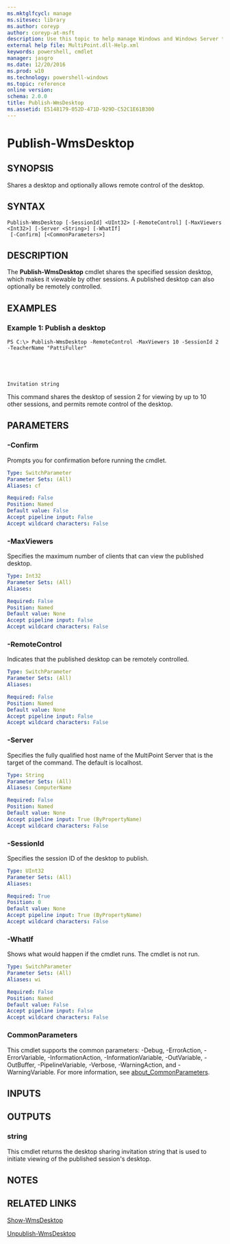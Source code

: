 ```yaml
---
ms.mktglfcycl: manage
ms.sitesec: library
ms.author: coreyp
author: coreyp-at-msft
description: Use this topic to help manage Windows and Windows Server technologies with Windows PowerShell.
external help file: MultiPoint.dll-Help.xml
keywords: powershell, cmdlet
manager: jasgro
ms.date: 12/20/2016
ms.prod: w10
ms.technology: powershell-windows
ms.topic: reference
online version: 
schema: 2.0.0
title: Publish-WmsDesktop
ms.assetid: E5148179-052D-471D-929D-C52C1E61B300
---
```


# Publish-WmsDesktop

## SYNOPSIS
Shares a desktop and optionally allows remote control of the desktop.

## SYNTAX

```
Publish-WmsDesktop [-SessionId] <UInt32> [-RemoteControl] [-MaxViewers <Int32>] [-Server <String>] [-WhatIf]
 [-Confirm] [<CommonParameters>]
```

## DESCRIPTION
The **Publish-WmsDesktop** cmdlet shares the specified session desktop, which makes it viewable by other sessions.
A published desktop can also optionally be remotely controlled.

## EXAMPLES

### Example 1: Publish a desktop
```
PS C:\> Publish-WmsDesktop -RemoteControl -MaxViewers 10 -SessionId 2 -TeacherName "PattiFuller"





Invitation string
```

This command shares the desktop of session 2 for viewing by up to 10 other sessions, and permits remote control of the desktop.

## PARAMETERS

### -Confirm
Prompts you for confirmation before running the cmdlet.

```yaml
Type: SwitchParameter
Parameter Sets: (All)
Aliases: cf

Required: False
Position: Named
Default value: False
Accept pipeline input: False
Accept wildcard characters: False
```

### -MaxViewers
Specifies the maximum number of clients that can view the published desktop.

```yaml
Type: Int32
Parameter Sets: (All)
Aliases: 

Required: False
Position: Named
Default value: None
Accept pipeline input: False
Accept wildcard characters: False
```

### -RemoteControl
Indicates that the published desktop can be remotely controlled.

```yaml
Type: SwitchParameter
Parameter Sets: (All)
Aliases: 

Required: False
Position: Named
Default value: None
Accept pipeline input: False
Accept wildcard characters: False
```

### -Server
Specifies the fully qualified host name of the MultiPoint Server that is the target of the command.
The default is localhost.

```yaml
Type: String
Parameter Sets: (All)
Aliases: ComputerName

Required: False
Position: Named
Default value: None
Accept pipeline input: True (ByPropertyName)
Accept wildcard characters: False
```

### -SessionId
Specifies the session ID of the desktop to publish.

```yaml
Type: UInt32
Parameter Sets: (All)
Aliases: 

Required: True
Position: 0
Default value: None
Accept pipeline input: True (ByPropertyName)
Accept wildcard characters: False
```

### -WhatIf
Shows what would happen if the cmdlet runs.
The cmdlet is not run.

```yaml
Type: SwitchParameter
Parameter Sets: (All)
Aliases: wi

Required: False
Position: Named
Default value: False
Accept pipeline input: False
Accept wildcard characters: False
```

### CommonParameters
This cmdlet supports the common parameters: -Debug, -ErrorAction, -ErrorVariable, -InformationAction, -InformationVariable, -OutVariable, -OutBuffer, -PipelineVariable, -Verbose, -WarningAction, and -WarningVariable. For more information, see [about_CommonParameters](http://go.microsoft.com/fwlink/?LinkID=113216).

## INPUTS

## OUTPUTS

### string
This cmdlet returns the desktop sharing invitation string that is used to initiate viewing of the published session's desktop.

## NOTES

## RELATED LINKS

[Show-WmsDesktop](./Show-WmsDesktop.md)

[Unpublish-WmsDesktop](./Unpublish-WmsDesktop.md)

